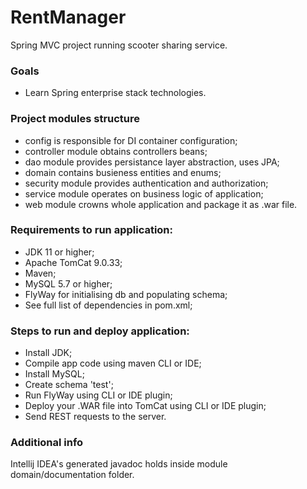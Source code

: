 # RentManager

Spring MVC project running scooter sharing service.

### Goals

- Learn Spring enterprise stack technologies.

### Project modules structure

- config is responsible for DI container configuration;
- controller module obtains controllers beans;
- dao module provides persistance layer abstraction, uses JPA;
- domain contains busieness entities and enums;
- security module provides authentication and authorization;
- service module operates on business logic of application;
- web module crowns whole application and package it as .war file.

### Requirements to run application:

- JDK 11 or higher;
- Apache TomCat 9.0.33;
- Maven;
- MySQL 5.7 or higher;
- FlyWay for initialising db and populating schema;
- See full list of dependencies in pom.xml;

### Steps to run and deploy application:

- Install JDK;
- Compile app code using maven CLI or IDE;
- Install MySQL;
- Create schema 'test';
- Run FlyWay using CLI or IDE plugin;
- Deploy your .WAR file into TomCat using CLI or IDE plugin;
- Send REST requests to the server.

### Additional info

Intellij IDEA's generated javadoc holds inside module domain/documentation folder.
